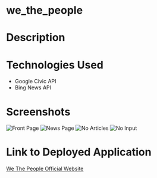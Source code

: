# we_the_people

# Description

# Technologies Used
* Google Civic API
* Bing News API


# Screenshots
![Front Page](https://github.com/RaquelLee/we_the_people/blob/main/assets/images/front-page.png?raw=true)
![News Page](https://github.com/RaquelLee/we_the_people/blob/main/assets/images/news.png?raw=true)
![No Articles](https://github.com/RaquelLee/we_the_people/blob/main/assets/images/no-articles.png?raw=true)
![No Input](https://github.com/RaquelLee/we_the_people/blob/main/assets/images/no-input.png?raw=true)

# Link to Deployed Application
[We The People Official Website](https://raquellee.github.io/we_the_people/)